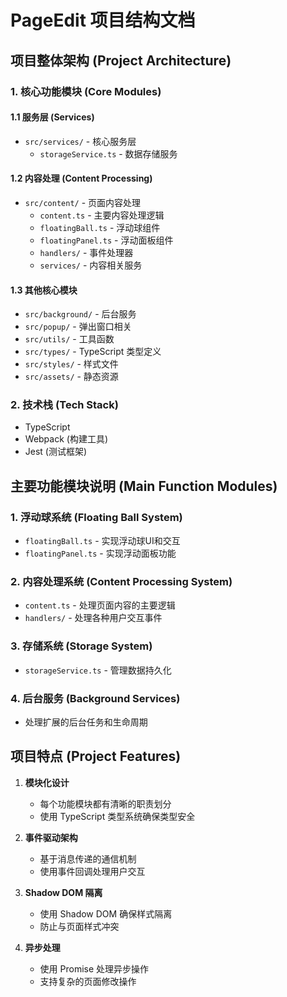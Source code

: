 # PageEdit 项目结构文档

## 项目整体架构 (Project Architecture)

### 1. 核心功能模块 (Core Modules)

#### 1.1 服务层 (Services)
- `src/services/` - 核心服务层
  - `storageService.ts` - 数据存储服务

#### 1.2 内容处理 (Content Processing)
- `src/content/` - 页面内容处理
  - `content.ts` - 主要内容处理逻辑
  - `floatingBall.ts` - 浮动球组件
  - `floatingPanel.ts` - 浮动面板组件
  - `handlers/` - 事件处理器
  - `services/` - 内容相关服务

#### 1.3 其他核心模块
- `src/background/` - 后台服务
- `src/popup/` - 弹出窗口相关
- `src/utils/` - 工具函数
- `src/types/` - TypeScript 类型定义
- `src/styles/` - 样式文件
- `src/assets/` - 静态资源

### 2. 技术栈 (Tech Stack)
- TypeScript
- Webpack (构建工具)
- Jest (测试框架)

## 主要功能模块说明 (Main Function Modules)

### 1. 浮动球系统 (Floating Ball System)
- `floatingBall.ts` - 实现浮动球UI和交互
- `floatingPanel.ts` - 实现浮动面板功能

### 2. 内容处理系统 (Content Processing System)
- `content.ts` - 处理页面内容的主要逻辑
- `handlers/` - 处理各种用户交互事件

### 3. 存储系统 (Storage System)
- `storageService.ts` - 管理数据持久化

### 4. 后台服务 (Background Services)
- 处理扩展的后台任务和生命周期

## 项目特点 (Project Features)

1. **模块化设计**
   - 每个功能模块都有清晰的职责划分
   - 使用 TypeScript 类型系统确保类型安全

2. **事件驱动架构**
   - 基于消息传递的通信机制
   - 使用事件回调处理用户交互

3. **Shadow DOM 隔离**
   - 使用 Shadow DOM 确保样式隔离
   - 防止与页面样式冲突

4. **异步处理**
   - 使用 Promise 处理异步操作
   - 支持复杂的页面修改操作 
